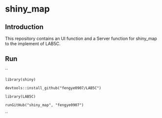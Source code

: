 # shiny_map

## Introduction
This repository contains an UI function and a Server function for shiny_map to the implement of LAB5C.

## Run
``

    library(shiny)
    
    devtools::install_github("fengye0907/LAB5C")
    
    library(LAB5C)
    
    runGitHub("shiny_map", "fengye0907")
``
